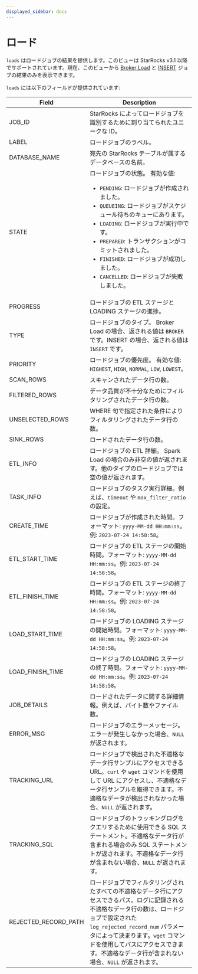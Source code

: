 ```yaml
---
displayed_sidebar: docs
---
```


# ロード

`loads` はロードジョブの結果を提供します。このビューは StarRocks v3.1 以降でサポートされています。現在、このビューから [Broker Load](../../sql-reference/sql-statements/loading_unloading/BROKER_LOAD.md) と [INSERT](../../sql-reference/sql-statements/loading_unloading/INSERT.md) ジョブの結果のみを表示できます。

`loads` には以下のフィールドが提供されています:

| **Field**            | **Description**                                              |
| -------------------- | ------------------------------------------------------------ |
| JOB_ID               | StarRocks によってロードジョブを識別するために割り当てられたユニークな ID。 |
| LABEL                | ロードジョブのラベル。                                       |
| DATABASE_NAME        | 宛先の StarRocks テーブルが属するデータベースの名前。         |
| STATE                | ロードジョブの状態。 有効な値:<ul><li>`PENDING`: ロードジョブが作成されました。</li><li>`QUEUEING`: ロードジョブがスケジュール待ちのキューにあります。</li><li>`LOADING`: ロードジョブが実行中です。</li><li>`PREPARED`: トランザクションがコミットされました。</li><li>`FINISHED`: ロードジョブが成功しました。</li><li>`CANCELLED`: ロードジョブが失敗しました。</li></ul> |
| PROGRESS             | ロードジョブの ETL ステージと LOADING ステージの進捗。       |
| TYPE                 | ロードジョブのタイプ。 Broker Load の場合、返される値は `BROKER` です。INSERT の場合、返される値は `INSERT` です。 |
| PRIORITY             | ロードジョブの優先度。 有効な値: `HIGHEST`, `HIGH`, `NORMAL`, `LOW`, `LOWEST`。 |
| SCAN_ROWS            | スキャンされたデータ行の数。                                 |
| FILTERED_ROWS        | データ品質が不十分なためにフィルタリングされたデータ行の数。 |
| UNSELECTED_ROWS      | WHERE 句で指定された条件によりフィルタリングされたデータ行の数。 |
| SINK_ROWS            | ロードされたデータ行の数。                                   |
| ETL_INFO             | ロードジョブの ETL 詳細。 Spark Load の場合のみ非空の値が返されます。他のタイプのロードジョブでは空の値が返されます。 |
| TASK_INFO            | ロードジョブのタスク実行詳細。例えば、`timeout` や `max_filter_ratio` の設定。 |
| CREATE_TIME          | ロードジョブが作成された時間。フォーマット: `yyyy-MM-dd HH:mm:ss`。例: `2023-07-24 14:58:58`。 |
| ETL_START_TIME       | ロードジョブの ETL ステージの開始時間。フォーマット: `yyyy-MM-dd HH:mm:ss`。例: `2023-07-24 14:58:58`。 |
| ETL_FINISH_TIME      | ロードジョブの ETL ステージの終了時間。フォーマット: `yyyy-MM-dd HH:mm:ss`。例: `2023-07-24 14:58:58`。 |
| LOAD_START_TIME      | ロードジョブの LOADING ステージの開始時間。フォーマット: `yyyy-MM-dd HH:mm:ss`。例: `2023-07-24 14:58:58`。 |
| LOAD_FINISH_TIME     | ロードジョブの LOADING ステージの終了時間。フォーマット: `yyyy-MM-dd HH:mm:ss`。例: `2023-07-24 14:58:58`。 |
| JOB_DETAILS          | ロードされたデータに関する詳細情報。例えば、バイト数やファイル数。 |
| ERROR_MSG            | ロードジョブのエラーメッセージ。エラーが発生しなかった場合、`NULL` が返されます。 |
| TRACKING_URL         | ロードジョブで検出された不適格なデータ行サンプルにアクセスできる URL。`curl` や `wget` コマンドを使用して URL にアクセスし、不適格なデータ行サンプルを取得できます。不適格なデータが検出されなかった場合、`NULL` が返されます。 |
| TRACKING_SQL         | ロードジョブのトラッキングログをクエリするために使用できる SQL ステートメント。不適格なデータ行が含まれる場合のみ SQL ステートメントが返されます。不適格なデータ行が含まれない場合、`NULL` が返されます。 |
| REJECTED_RECORD_PATH | ロードジョブでフィルタリングされたすべての不適格なデータ行にアクセスできるパス。ログに記録される不適格なデータ行の数は、ロードジョブで設定された `log_rejected_record_num` パラメータによって決まります。`wget` コマンドを使用してパスにアクセスできます。不適格なデータ行が含まれない場合、`NULL` が返されます。 |